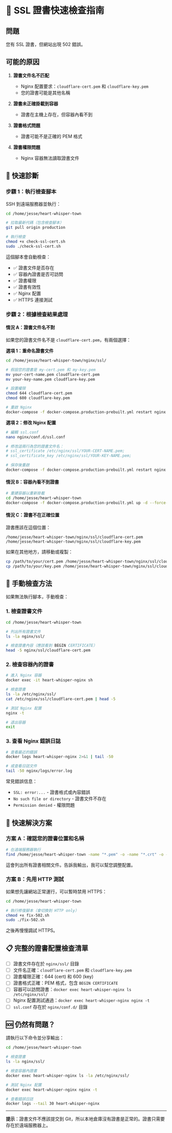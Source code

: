# 🔐 SSL 證書快速檢查指南

## 問題
您有 SSL 證書，但網站出現 502 錯誤。

## 可能的原因

1. **證書文件名不匹配**
   - Nginx 配置要求：`cloudflare-cert.pem` 和 `cloudflare-key.pem`
   - 您的證書可能是其他名稱

2. **證書未正確掛載到容器**
   - 證書在主機上存在，但容器內看不到

3. **證書格式問題**
   - 證書可能不是正確的 PEM 格式

4. **證書權限問題**
   - Nginx 容器無法讀取證書文件

## 🚀 快速診斷

### 步驟 1：執行檢查腳本

SSH 到遠端服務器並執行：

```bash
cd /home/jesse/heart-whisper-town

# 拉取最新代碼（包含檢查腳本）
git pull origin production

# 執行檢查
chmod +x check-ssl-cert.sh
sudo ./check-ssl-cert.sh
```

這個腳本會自動檢查：
- ✅ 證書文件是否存在
- ✅ 容器內證書是否可訪問
- ✅ 證書權限
- ✅ 證書有效性
- ✅ Nginx 配置
- ✅ HTTPS 連接測試

### 步驟 2：根據檢查結果處理

#### 情況 A：證書文件名不對

如果您的證書文件名不是 `cloudflare-cert.pem`，有兩個選擇：

**選項 1：重命名證書文件**
```bash
cd /home/jesse/heart-whisper-town/nginx/ssl/

# 假設您的證書是 my-cert.pem 和 my-key.pem
mv your-cert-name.pem cloudflare-cert.pem
mv your-key-name.pem cloudflare-key.pem

# 設置權限
chmod 644 cloudflare-cert.pem
chmod 600 cloudflare-key.pem

# 重啟 Nginx
docker-compose -f docker-compose.production-prebuilt.yml restart nginx
```

**選項 2：修改 Nginx 配置**
```bash
# 編輯 ssl.conf
nano nginx/conf.d/ssl.conf

# 修改這兩行為您的證書文件名：
# ssl_certificate /etc/nginx/ssl/YOUR-CERT-NAME.pem;
# ssl_certificate_key /etc/nginx/ssl/YOUR-KEY-NAME.pem;

# 保存後重啟
docker-compose -f docker-compose.production-prebuilt.yml restart nginx
```

#### 情況 B：容器內看不到證書

```bash
# 重建容器以重新掛載
cd /home/jesse/heart-whisper-town
docker-compose -f docker-compose.production-prebuilt.yml up -d --force-recreate nginx
```

#### 情況 C：證書不在正確位置

證書應該在這個位置：
```
/home/jesse/heart-whisper-town/nginx/ssl/cloudflare-cert.pem
/home/jesse/heart-whisper-town/nginx/ssl/cloudflare-key.pem
```

如果在其他地方，請移動或複製：
```bash
cp /path/to/your/cert.pem /home/jesse/heart-whisper-town/nginx/ssl/cloudflare-cert.pem
cp /path/to/your/key.pem /home/jesse/heart-whisper-town/nginx/ssl/cloudflare-key.pem
```

## 🔧 手動檢查方法

如果無法執行腳本，手動檢查：

### 1. 檢查證書文件

```bash
cd /home/jesse/heart-whisper-town

# 列出所有證書文件
ls -la nginx/ssl/

# 檢查證書內容（應該看到 BEGIN CERTIFICATE）
head -5 nginx/ssl/cloudflare-cert.pem
```

### 2. 檢查容器內的證書

```bash
# 進入 Nginx 容器
docker exec -it heart-whisper-nginx sh

# 檢查證書
ls -la /etc/nginx/ssl/
cat /etc/nginx/ssl/cloudflare-cert.pem | head -5

# 測試 Nginx 配置
nginx -t

# 退出容器
exit
```

### 3. 查看 Nginx 錯誤日誌

```bash
# 查看最近的錯誤
docker logs heart-whisper-nginx 2>&1 | tail -50

# 或查看日誌文件
tail -50 nginx/logs/error.log
```

常見錯誤信息：
- `SSL: error:...` - 證書格式或內容錯誤
- `No such file or directory` - 證書文件不存在
- `Permission denied` - 權限問題

## 🎯 快速解決方案

### 方案 A：確認您的證書位置和名稱

```bash
# 在遠端服務器執行
find /home/jesse/heart-whisper-town -name "*.pem" -o -name "*.crt" -o -name "*.key"
```

這會列出所有證書相關文件。告訴我輸出，我可以幫您調整配置。

### 方案 B：先用 HTTP 測試

如果想先讓網站正常運行，可以暫時禁用 HTTPS：

```bash
cd /home/jesse/heart-whisper-town

# 執行修復腳本（會切換到 HTTP only）
chmod +x fix-502.sh
sudo ./fix-502.sh
```

之後再慢慢調試 HTTPS。

## 📋 完整的證書配置檢查清單

- [ ] 證書文件存在於 `nginx/ssl/` 目錄
- [ ] 文件名正確：`cloudflare-cert.pem` 和 `cloudflare-key.pem`
- [ ] 證書權限正確：644 (cert) 和 600 (key)
- [ ] 證書格式正確：PEM 格式，包含 `BEGIN CERTIFICATE`
- [ ] 容器可以訪問證書：`docker exec heart-whisper-nginx ls /etc/nginx/ssl/`
- [ ] Nginx 配置測試通過：`docker exec heart-whisper-nginx nginx -t`
- [ ] `ssl.conf` 存在於 `nginx/conf.d/` 目錄

## 🆘 仍然有問題？

請執行以下命令並分享輸出：

```bash
cd /home/jesse/heart-whisper-town

# 檢查證書
ls -la nginx/ssl/

# 檢查容器內證書
docker exec heart-whisper-nginx ls -la /etc/nginx/ssl/

# 測試 Nginx 配置
docker exec heart-whisper-nginx nginx -t

# 查看錯誤日誌
docker logs --tail 30 heart-whisper-nginx
```

---

**提示**：證書文件不應該提交到 Git，所以本地倉庫沒有證書是正常的。證書只需要存在於遠端服務器上。

